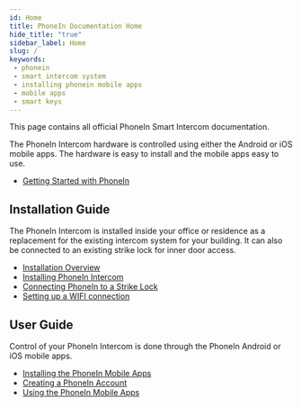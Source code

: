 ```yaml
---
id: Home
title: PhoneIn Documentation Home
hide_title: "true"
sidebar_label: Home
slug: /
keywords:
 - phonein
 - smart intercom system
 - installing phonein mobile apps
 - mobile apps
 - smart keys
---
```


This page contains all official PhoneIn Smart Intercom documentation.

The PhoneIn Intercom hardware is controlled using either the Android or iOS mobile apps. The hardware is easy to install and the mobile apps easy to use.

* [Getting Started with PhoneIn](getting-started)

## Installation Guide

The PhoneIn Intercom is installed inside your office or residence as a replacement for the existing intercom system for your building. It can also be connected to an existing strike lock for inner door access.

* [Installation Overview](InstallationGuide/overview)
* [Installing PhoneIn Intercom](InstallationGuide/installing-phonein)
* [Connecting PhoneIn to a Strike Lock](InstallationGUide/connecting-to-a-strike-lock)
* [Setting up a WIFI connection](InstallationGUide/wifi)

## User Guide

Control of your PhoneIn Intercom is done through the PhoneIn Android or iOS mobile apps. 

* [Installing the PhoneIn Mobile Apps](UserGuide/install-apps)
* [Creating a PhoneIn Account](UserGuide/create-account)
* [Using the PhoneIn Mobile Apps](UserGUide/using-apps)
